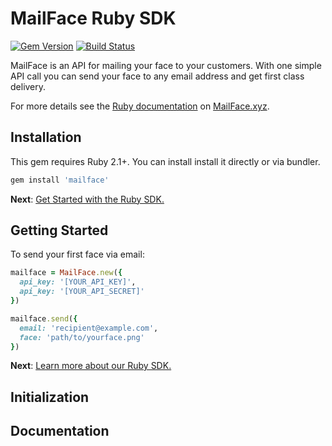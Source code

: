 # MailFace Ruby SDK

[![Gem Version](http://img.shields.io/gem/v/twilio-ruby.svg)][gem]
[![Build Status](http://img.shields.io/travis/twilio/twilio-ruby.svg)][travis]

MailFace is an API for mailing your face to your customers. With one simple API call you can send your face to any email address and get first class delivery. 

For more details see the [Ruby documentation](https://mailface.xyz/docs) on [MailFace.xyz](https://mailface.xyz).

## Installation

This gem requires Ruby 2.1+. You can install install it directly or via bundler.

```ruby
gem install 'mailface'
```

__Next__: [Get Started with the Ruby SDK.](https://mailface.xyz/docs/get_started_ruby) 

## Getting Started

To send your first face via email:

```ruby
mailface = MailFace.new({
  api_key: '[YOUR_API_KEY]',
  api_key: '[YOUR_API_SECRET]'
})

mailface.send({
  email: 'recipient@example.com',
  face: 'path/to/yourface.png'
}) 
```

__Next__: [Learn more about our Ruby SDK.](https://mailface.xyz/docs/get_started_ruby)

## Initialization

## Documentation



[gem]: https://rubygems.org/gems/twilio-ruby
[travis]: http://travis-ci.org/twilio/twilio-ruby
